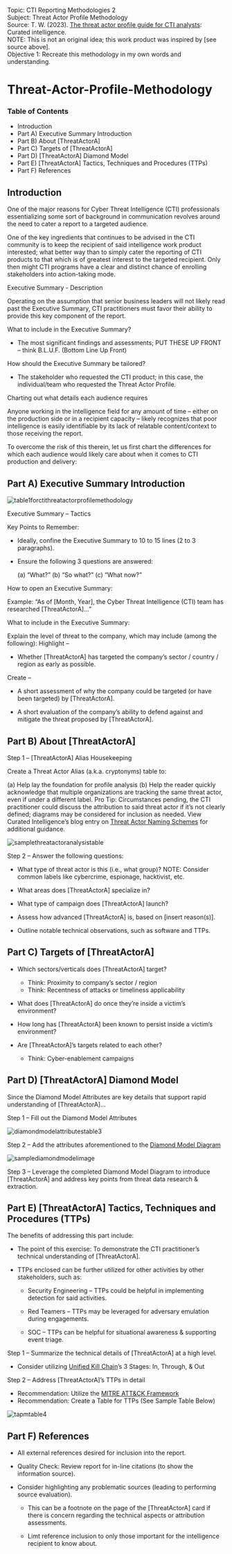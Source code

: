 Topic: CTI Reporting Methodologies 2 <br />
Subject: Threat Actor Profile Methodology <br />
Source: T. W.  (2023).  [The threat actor profile guide for CTI analysts](https://drive.google.com/file/d/1aIPxUgIA_fC0aH78hN_CQRlMZa69fZ8K/view): Curated intelligence. <br />
NOTE: This is not an original idea; this work product was inspired by [see source above]. <br />
Objective 1: Recreate this methodology in my own words and understanding. <br />

<h1>Threat-Actor-Profile-Methodology</h1>

<h3> Table of Contents </h3>

+ Introduction
+ Part A) Executive Summary Introduction
+ Part B) About [ThreatActorA]
+ Part C) Targets of [ThreatActorA]
+ Part D) [ThreatActorA] Diamond Model
+ Part E) [ThreatActorA] Tactics, Techniques and Procedures (TTPs)
+ Part F) References

<h2>Introduction</h2>

One of the major reasons for Cyber Threat Intelligence (CTI) professionals essentializing some sort of background in communication revolves around the need to cater a report to a targeted audience.  

One of the key ingredients that continues to be advised in the CTI community is to keep the recipient of said intelligence work product interested; what better way than to simply cater the reporting of CTI products to that which is of greatest interest to the targeted recipient.  Only then might CTI programs have a clear and distinct chance of enrolling stakeholders into action-taking mode.  

Executive Summary - Description

Operating on the assumption that senior business leaders will not likely read past the Executive Summary, CTI practitioners must favor their ability to provide this key component of the report.

What to include in the Executive Summary?

+ The most significant findings and assessments; PUT THESE UP FRONT – think B.L.U.F. (Bottom Line Up Front)

How should the Executive Summary be tailored?

+ The stakeholder who requested the CTI product; in this case, the individual/team who requested the Threat Actor Profile.

Charting out what details each audience requires

Anyone working in the intelligence field for any amount of time – either on the production side or in a recipient capacity – likely recognizes that poor intelligence is easily identifiable by its lack of relatable content/context to those receiving the report.  

To overcome the risk of this therein, let us first chart the differences for which each audience would likely care about when it comes to CTI production and delivery:

<h2>Part A) Executive Summary Introduction</h2>

![table1forctithreatactorprofilemethodology](https://github.com/reachchrisyoung/Threat-Actor-Profile-Methodology/assets/104402775/a76353fd-ace7-4fe8-8103-e987f8bfaf6e)

Executive Summary – Tactics

Key Points to Remember:

+ Ideally, confine the Executive Summary to 10 to 15 lines (2 to 3 paragraphs).
+ Ensure the following 3 questions are answered:

   (a) “What?”
   (b) “So what?”
   (c) “What now?”

How to open an Executive Summary:

Example: “As of [Month, Year], the Cyber Threat Intelligence (CTI) team has researched [ThreatActorA]...”

What to include in the Executive Summary:

Explain the level of threat to the company, which may include (among the following):
Highlight – 
+ Whether [ThreatActorA] has targeted the company’s sector / country / region as early as 
   possible.

Create – 
+ A short assessment of why the company could be targeted (or have been targeted) by 
   [ThreatActorA].

+ A short evaluation of the company’s ability to defend against and mitigate the threat proposed 
   by [ThreatActorA].

<h2>Part B) About [ThreatActorA]</h2>

Step 1 – [ThreatActorA] Alias Housekeeping

Create a Threat Actor Alias (a.k.a. cryptonyms) table to:

(a) Help lay the foundation for profile analysis
(b) Help the reader quickly acknowledge that multiple organizations are tracking the same threat actor, even if under a different label.  Pro Tip: Circumstances pending, the CTI practitioner could discuss the attribution to said threat actor if it’s not clearly defined; diagrams may be considered for inclusion as needed.  View Curated Intelligence’s blog entry on [Threat Actor Naming Schemes](https://www.curatedintel.org/2022/05/threat-group-naming-schemes-in-cyber.html) for additional guidance.

![samplethreatactoranalysistable](https://github.com/reachchrisyoung/Threat-Actor-Profile-Methodology/assets/104402775/ee8059e2-fbcb-4f0f-9a34-b7445816da81)

Step 2 – Answer the following questions:

+ What type of threat actor is this (i.e., what group)? 
  NOTE: Consider common labels like cybercrime, espionage, hacktivist, etc.

+ What areas does [ThreatActorA] specialize in?

+ What type of campaign does [ThreatActorA] launch?

+ Assess how advanced [ThreatActorA] is, based on [insert reason(s)].  

+ Outline notable technical observations, such as software and TTPs.

<h2>Part C) Targets of [ThreatActorA]</h2>

+ Which sectors/verticals does [ThreatActorA] target?

  + Think: Proximity to company’s sector / region
  + Think: Recentness of attacks or timeliness applicability

+ What does [ThreatActorA] do once they’re inside a victim’s environment?

+ How long has [ThreatActorA] been known to persist inside a victim’s environment?

+ Are [ThreatActorA]’s targets related to each other?

  + Think: Cyber-enablement campaigns

<h2>Part D) [ThreatActorA] Diamond Model</h2>

Since the Diamond Model Attributes are key details that support rapid understanding of [ThreatActorA]...

Step 1 – Fill out the Diamond Model Attributes

![diamondmodelattributestable3](https://github.com/reachchrisyoung/Threat-Actor-Profile-Methodology/assets/104402775/a852f5d8-1eb6-4531-bb8f-2c45014ed5e8)

Step 2 – Add the attributes aforementioned to the [Diamond Model Diagram](https://www.activeresponse.org/wp-content/uploads/2013/07/diamond.pdf?adlt=strict)

![samplediamondmodelimage](https://github.com/reachchrisyoung/Threat-Actor-Profile-Methodology/assets/104402775/531975bf-27ff-4179-876e-eb1ca4adc1d1)

Step 3 – Leverage the completed Diamond Model Diagram to introduce [ThreatActorA] and address key points from threat data research & extraction.

<h2>Part E) [ThreatActorA] Tactics, Techniques and Procedures (TTPs)</h2>

The benefits of addressing this part include:

+ The point of this exercise: To demonstrate the CTI practitioner’s technical understanding of 
    [ThreatActorA].

+ TTPs enclosed can be further utilized for other activities by other stakeholders, such as:

  + Security Engineering – TTPs could be helpful in implementing detection for said activities.

  + Red Teamers – TTPs may be leveraged for adversary emulation during engagements.

  + SOC – TTPs can be helpful for situational awareness & supporting event triage.

Step 1 – Summarize the technical details of [ThreatActorA] at a high level.

+ Consider utilizing [Unified Kill Chain](https://www.unifiedkillchain.com/assets/The-Unified-Kill-Chain.pdf)’s 3 Stages: In, Through, & Out

Step 2 – Address [ThreatActorA]’s TTPs in detail

+ Recommendation: Utilize the [MITRE ATT&CK Framework](https://attack.mitre.org/)
+ Recommendation: Create a Table for TTPs (See Sample Table Below)

![tapmtable4](https://github.com/reachchrisyoung/Threat-Actor-Profile-Methodology/assets/104402775/ef8ef089-68a6-4ccb-9d18-0d47156d0b3a)

<h2>Part F) References</h2>

+ All external references desired for inclusion into the report.

+ Quality Check: Review report for in-line citations (to show the information source).

+ Consider highlighting any problematic sources (leading to performing source evaluation).

  + This can be a footnote on the page of the [ThreatActorA] card if there is concern regarding the technical aspects or attribution assessments.

  + Limt reference inclusion to only those important for the intelligence recipient to know about.












